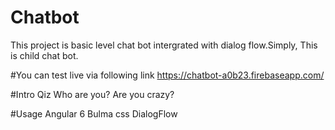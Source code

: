 # Chatbot

This project is basic level chat bot intergrated with dialog flow.Simply, This is child chat bot.

#You can test live via following link
https://chatbot-a0b23.firebaseapp.com/

#Intro Qiz
Who are you?
Are you crazy?

#Usage
Angular 6
Bulma css
DialogFlow
